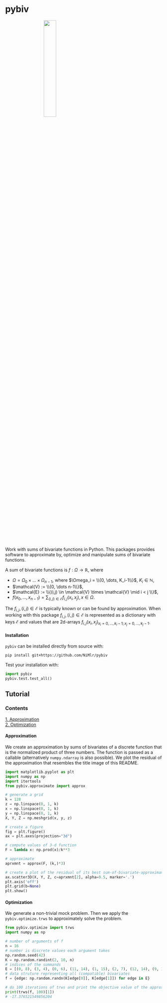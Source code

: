 # pybiv

<div style="width: 43%; height: 43%; overflow: hidden"><img align="right" style="width: 43%; height: 43%" src="https://github.com/user-attachments/assets/7ca6ec08-77e4-4782-920b-d548f9455786"></div>

Work with sums of bivariate functions in Python.
This packages provides software to approximate by, optimize and manipulate sums of bivariate functions.

A sum of bivariate functions is $f: \Omega \to \mathbb{R}$, where
* $\Omega = \Omega_0 \times \dots \times \Omega_{n-1}$, where $\Omega_i = \\{0, \dots, K_i-1\\}$, $K_i \in \mathbb{N}$,
* $\mathcal{V} := \\{0, \dots n-1\\}$,
* $\mathcal{E} := \\{(i,j) \in \mathcal{V} \times \mathcal{V} \mid i < j \\}$,
* $f(x_0, \dots, x_{n-1}) = \sum_{(i,j) \in \mathcal{E}} f_{i, j}(x_i, x_j), x \in \Omega$.

The $f_{i,j}, (i,j) \in \mathcal{E}$ is typically known or can be found by approximation.
When working with this package $f_{i,j}, (i,j) \in \mathcal{E}$ is represented as a dictionary with
keys $\mathcal{E}$ and values that are 2d-arrays $f_{i,j}(x_i,x_j)_{x_i=0,\dots, k_i-1; x_j=0, \dots,k_j-1}$.

#### Installation

`pybiv` can be installed directly from source with:
```sh
pip install git+https://github.com/NiMlr/pybiv
```

Test your installation with:
```python
import pybiv
pybiv.test.test_all()
```

## Tutorial

### Contents
[1. Approximation](#approximation)  
[2. Optimization](#optimization)  

#### Approximation

We create an approximation by sums of bivariates of a discrete function that is the normalized product of three numbers.
The function is passed as a callable (alternatively `numpy.ndarray` is also possible).
We plot the residual of the approximation that resembles the title image of this README.

```python
import matplotlib.pyplot as plt
import numpy as np
import itertools
from pybiv.approximate import approx

# generate a grid
k = 128
z = np.linspace(0, 1, k)
x = np.linspace(0, 1, k)
y = np.linspace(0, 1, k)
X, Y, Z = np.meshgrid(x, y, z)

# create a figure
fig = plt.figure()
ax = plt.axes(projection="3d")

# compute values of 3-d function
F = lambda x: np.prod(x)/k**3

# approximate
aprxmnt = approx(F, (k,)*3)

# create a plot of the residual of its best sum-of-bivariate-approximant
ax.scatter3D(X, Y, Z, c=aprxmnt[2], alpha=0.5, marker='.')
plt.axis('off')
plt.grid(b=None)
plt.show()
```

#### Optimization

We generate a non-trivial mock problem.
Then we apply the `pybiv.optimize.trws` to approximately solve the problem.

```python
from pybiv.optimize import trws
import numpy as np

# number of arguments of f
n = 16
# number is discrete values each argument takes
np.random.seed(42)
K = np.random.randint(2, 10, n)
# indices of the summands
E = [(0, 8), (3, 4), (0, 6), (11, 14), (1, 15), (2, 7), (12, 14), (9, 10), (5, 14), (3, 13)]
# data struture representing all (compatible) bivariates
f = {edge: np.random.randn(K[edge[0]], K[edge[1]]) for edge in E}

# do 100 iterations of trws and print the objective value of the approximate minimizer
print(trws(f, 100)[1])
# -17.376521549856204
```
